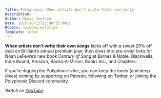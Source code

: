 ```yaml
---
Title: Polyphonic: When artists don't write their own songs
Description: 
Author: Music YouTube
Date: 2025-10-15T22:08:33.000Z
Robots: noindex,nofollow
Template: index
---
```

<p><strong>When artists don't write their own songs</strong> kicks off with a sweet 20% off deal on Brilliant’s annual premium plan, then dives into pre-order links for Noah LeFevre’s new book <em>Century of Song</em> at Barnes &amp; Noble, Blackwells, Indie Bound, Amazon, Books-A-Million, Books Inc., and Chapters.</p>

<p>If you’re digging the Polyphonic vibe, you can keep the tunes (and deep dives) coming by supporting on Patreon, following on Twitter, or joining the Polyphonic Discord community.</p>

<p><em>Watch on <a href="https://www.youtube.com/watch?v=3H0nYCBO-DE" rel="noopener noreferrer">YouTube</a></em></p>

